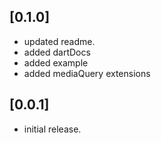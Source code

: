 ## [0.1.0]

* updated readme.
* added dartDocs
* added example
* added mediaQuery extensions

## [0.0.1]

* initial release.
